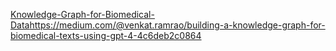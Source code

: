 [Knowledge-Graph-for-Biomedical-Data](https://medium.com/@venkat.ramrao/building-a-knowledge-graph-for-biomedical-texts-using-gpt-4-4c6deb2c0864)https://medium.com/@venkat.ramrao/building-a-knowledge-graph-for-biomedical-texts-using-gpt-4-4c6deb2c0864
